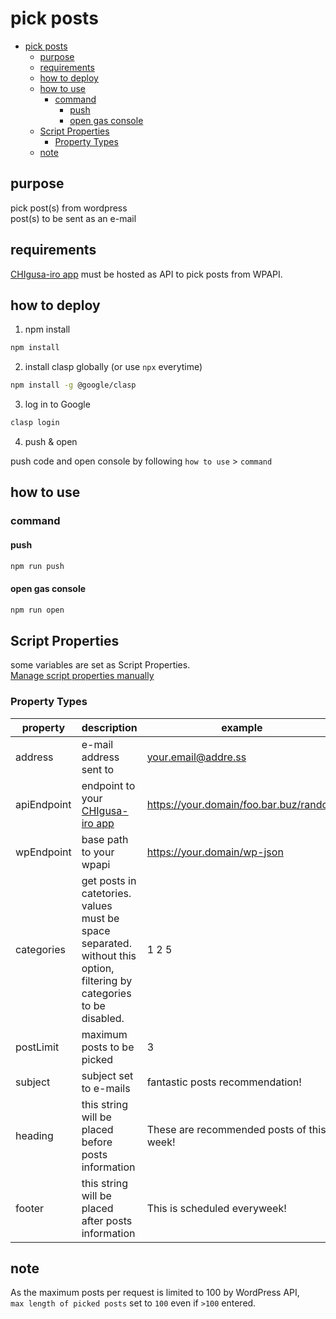 # pick posts

- [pick posts](#pick-posts)
  - [purpose](#purpose)
  - [requirements](#requirements)
  - [how to deploy](#how-to-deploy)
  - [how to use](#how-to-use)
    - [command](#command)
      - [push](#push)
      - [open gas console](#open-gas-console)
  - [Script Properties](#script-properties)
    - [Property Types](#property-types)
  - [note](#note)

## purpose

pick post(s) from wordpress\
post(s) to be sent as an e-mail

## requirements

[CHIgusa-iro app](https://github.com/kfs214/chigusa-iro) must be hosted as API to pick posts from WPAPI.

## how to deploy

1. npm install

```sh
npm install
```

2. install clasp globally (or use `npx` everytime)

```sh
npm install -g @google/clasp
```

3. log in to Google

```sh
clasp login
```

4. push & open

push code and open console by following `how to use` > `command`

## how to use

### command

#### push

```sh
npm run push
```

#### open gas console

```sh
npm run open
```

## Script Properties

some variables are set as Script Properties.\
[Manage script properties manually](https://developers.google.com/apps-script/guides/properties#manage_script_properties_manually)

### Property Types

| property    | description                                                                                                           | example                                   |
| ----------- | --------------------------------------------------------------------------------------------------------------------- | ----------------------------------------- |
| address     | e-mail address sent to                                                                                                | your.email@addre.ss                       |
| apiEndpoint | endpoint to your [CHIgusa-iro app](https://github.com/kfs214/chigusa-iro)                                             | https://your.domain/foo.bar.buz/random    |
| wpEndpoint  | base path to your wpapi                                                                                               | https://your.domain/wp-json               |
| categories  | get posts in catetories. values must be space separated. without this option, filtering by categories to be disabled. | 1 2 5                                     |
| postLimit   | maximum posts to be picked                                                                                            | 3                                         |
| subject     | subject set to e-mails                                                                                                | fantastic posts recommendation!           |
| heading     | this string will be placed before posts information                                                                   | These are recommended posts of this week! |
| footer      | this string will be placed after posts information                                                                    | This is scheduled everyweek!              |

## note

As the maximum posts per request is limited to 100 by WordPress API,  
`max length of picked posts` set to `100` even if `>100` entered.
